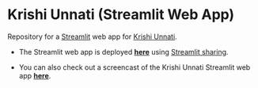 # Krishi Unnati (Streamlit Web App)

Repository for a [Streamlit](https://www.streamlit.io/) web app for [Krishi Unnati](https://github.com/prateek-senapati/krishi-unnati).

* The Streamlit web app is deployed **[here](https://share.streamlit.io/prateek-senapati/krishi-unnati-streamlit/main/app.py)** using [Streamlit sharing](https://www.streamlit.io/sharing).

* You can also check out a screencast of the Krishi Unnati Streamlit web app **[here](https://bit.ly/krishi_unnati_streamlit)**.
